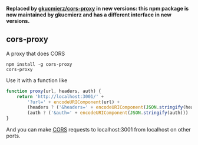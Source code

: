 **Replaced by [gkucmierz/cors-proxy](https://github.com/gkucmierz/cors-proxy) in new versions: this npm package is now maintained by gkucmierz and has a different interface in new versions.**

## cors-proxy

A proxy that does CORS

    npm install -g cors-proxy
    cors-proxy

Use it with a function like

```js
function proxy(url, headers, auth) {
    return 'http://localhost:3001/' +
        '?url=' + encodeURIComponent(url) +
        (headers ? ('&headers=' + encodeURIComponent(JSON.stringify(headers))) : '') +
        (auth ? ('&auth=' + encodeURIComponent(JSON.stringify(auth))) : '');
}
```

And you can make [CORS](http://en.wikipedia.org/wiki/Cross-origin_resource_sharing)
requests to localhost:3001 from localhost on other ports.
